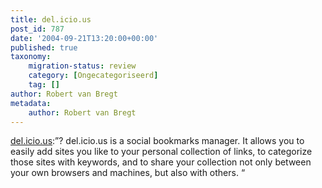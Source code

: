```yaml
---
title: del.icio.us
post_id: 787
date: '2004-09-21T13:20:00+00:00'
published: true
taxonomy:
    migration-status: review
    category: [Ongecategoriseerd]
    tag: []
author: Robert van Bregt
metadata:
    author: Robert van Bregt
---
```

[del.icio.us](https://web.archive.org/web/20050207105915/http://del.icio.us/doc/about):”? del.icio.us is a social bookmarks manager. It allows you to easily add sites you like to your personal collection of links, to categorize those sites with keywords, and to share your collection not only between your own browsers and machines, but also with others. “